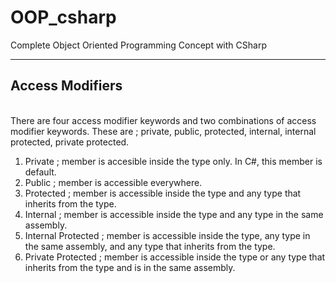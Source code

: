 # OOP_csharp
Complete Object Oriented Programming Concept with CSharp
<hr>
<h2>Access Modifiers</h2><br>
There are four access modifier keywords and two combinations of access modifier keywords. These are ; private, public, protected, internal, internal protected, private protected.

1. Private ; member is accesible inside the type only. In C#, this member is default.
1. Public ; member is accessible everywhere.
1. Protected ; member is accessible inside the type and any type that inherits from the type.
1. Internal ; member is accessible inside the type and any type in the same assembly.
1. Internal Protected ; member is accessible inside the type, any type in the same assembly, and any type that inherits from the type.
1. Private Protected ; member is accessible inside the type or any type that inherits from the type and is in the same assembly.
